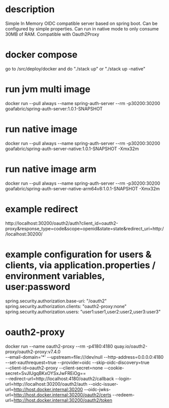 # description

Simple In Memory OIDC compatible server based on spring boot.
Can be configured by simple properties.
Can run in native mode to only consume 30MB of RAM.
Compatible with Oauth2Proxy

# docker compose
go to /src/deploy/docker and do "./stack up" or "./stack up -native"

# run jvm multi image
docker run --pull always --name spring-auth-server --rm -p30200:30200 goafabric/spring-auth-server:1.0.1-SNAPSHOT

# run native image
docker run --pull always --name spring-auth-server --rm -p30200:30200 goafabric/spring-auth-server-native:1.0.1-SNAPSHOT -Xmx32m

# run native image arm
docker run --pull always --name spring-auth-server --rm -p30200:30200 goafabric/spring-auth-server-native-arm64v8:1.0.1-SNAPSHOT -Xmx32m

# example redirect
http://localhost:30200/oauth2/auth?client_id=oauth2-proxy&response_type=code&scope=openid&state=state&redirect_uri=http://localhost:30200/

# example configuration for users & clients, via application.properties / environment variables, user:password

spring.security.authorization.base-uri: "/oauth2"
spring.security.authorization.clients: "oauth2-proxy:none"
spring.security.authorization.users: "user1:user1,user2:user2,user3:user3"

# oauth2-proxy

docker run --name oauth2-proxy --rm -p4180:4180 quay.io/oauth2-proxy/oauth2-proxy:v7.4.0 \
--email-domain='*' --upstream=file:///dev/null --http-address=0.0.0.0:4180 --set-xauthrequest=true --provider=oidc --skip-oidc-discovery=true \
--client-id=oauth2-proxy --client-secret=none --cookie-secret=SvJIUgqBKxOYSxJwFREiOg== \
--redirect-url=http://localhost:4180/oauth2/callback --login-url=http://localhost:30200/oauth2/auth --oidc-issuer-url=http://host.docker.internal:30200 --oidc-jwks-url=http://host.docker.internal:30200/oauth2/certs --redeem-url=http://host.docker.internal:30200/oauth2/token
